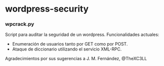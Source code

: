 wordpress-security
==================

<h3>wpcrack.py</h3>

<p>
Script para auditar la seguridad de un wordpress. Funcionalidades actuales:
<ul>
<li>Enumeración de usuarios tanto por GET como por POST.</li>
<li>Ataque de diccionario utilizando el servicio XML-RPC.</li>
</ul>
</p>
<p>Agradecimientos por sus sugerencias a J. M. Fernández, @TheXC3LL</p>

